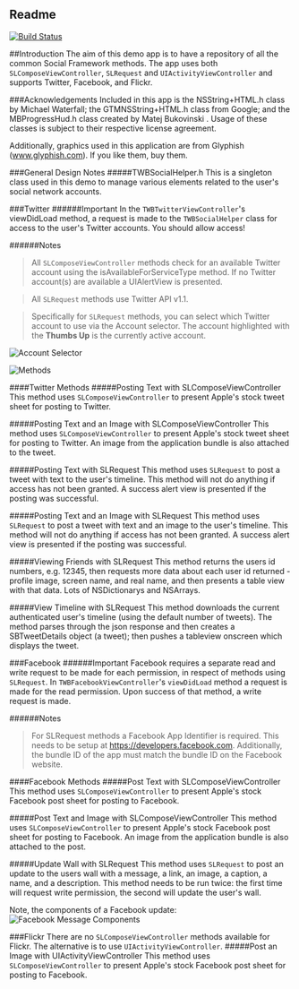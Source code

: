 Readme
-----------------------------
[![Build Status](https://travis-ci.org/stuarticus/SocialFrameworkReference.svg?branch=1.1)](https://travis-ci.org/stuarticus/SocialFrameworkReference)

##Introduction
The aim of this demo app is to have a repository of all the common Social Framework methods. The app uses both `SLComposeViewController`, `SLRequest` and `UIActivityViewController` and supports Twitter, Facebook, and Flickr.

###Acknowledgements
Included in this app is the NSString+HTML.h class by Michael Waterfall; the GTMNSString+HTML.h class from Google; and the MBProgressHud.h class created by Matej Bukovinski . Usage of these classes is subject to their respective license agreement.

Additionally, graphics used in this application are from Glyphish (www.glyphish.com). If you like them, buy them.

###General Design Notes
#####TWBSocialHelper.h
This is a singleton class used in this demo to manage various elements related to the user's social network accounts.

###Twitter
######Important
In the `TWBTwitterViewController`'s viewDidLoad method, a request is made to the `TWBSocialHelper` class for access to the user's Twitter accounts. You should allow access!

######Notes
> All `SLComposeViewController` methods check for an available Twitter account using the isAvailableForServiceType method. If no Twitter account(s) are available a UIAlertView is presented.

> All `SLRequest` methods use Twitter API v1.1.

>Specifically for `SLRequest` methods, you can select which Twitter account to use via the Account selector. The account highlighted with the **Thumbs Up** is the currently active account.

![Account Selector](http://f.cl.ly/items/2X421I0b412g3H1u0g29/AccountSelector.png) 

![Methods](http://f.cl.ly/items/360X25463X3n1a2d3X2m/TwitterMethods.png)

####Twitter Methods
#####Posting Text with SLComposeViewController
This method uses `SLComposeViewController` to present Apple's stock tweet sheet for posting to Twitter.

#####Posting Text and an Image with SLComposeViewController
This method uses `SLComposeViewController` to present Apple's stock tweet sheet for posting to Twitter. An image from the application bundle is also attached to the tweet. 

#####Posting Text with SLRequest
This method uses `SLRequest` to post a tweet with text to the user's timeline. This method will not do anything if access has not been granted. A success alert view is presented if the posting was successful.

#####Posting Text and an Image with SLRequest
This method uses `SLRequest` to post a tweet with text and an image to the user's timeline. This method will not do anything if access has not been granted. A success alert view is presented if the posting was successful.

#####Viewing Friends with SLRequest
This method returns the users id numbers, e.g. 12345, then requests more data about each user id returned - profile image, screen name, and real name, and then presents a table view with that data. Lots of NSDictionarys and NSArrays. 

#####View Timeline with SLRequest
This method downloads the current authenticated user's timeline (using the default number of tweets). The method parses through the json response and then creates a SBTweetDetails object (a tweet); then pushes a tableview onscreen which displays the tweet.

###Facebook
######Important
Facebook requires a separate read and write request to be made for each permission, in respect of methods using `SLRequest`. In `TWBFacebookViewController`'s `viewDidLoad` method a request is made for the read permission. Upon success of that method, a write request is made.

######Notes
> For SLRequest methods a Facebook App Identifier is required. This needs to be setup at https://developers.facebook.com. Additionally, the bundle ID of the app must match the bundle ID on the Facebook website.

####Facebook Methods
#####Post Text with SLComposeViewController
This method uses `SLComposeViewController` to present Apple's stock Facebook post sheet for posting to Facebook.

#####Post Text and Image with SLComposeViewController
This method uses `SLComposeViewController` to present Apple's stock Facebook post sheet for posting to Facebook. An image from the application bundle is also attached to the post.

#####Update Wall with SLRequest
This method uses `SLRequest` to post an update to the users wall with a message, a link, an image, a caption, a name, and a description. This method needs to be run twice: the first time will request write permission, the second will update the user's wall.

Note, the components of a Facebook update:
![Facebook Message Components](http://f.cl.ly/items/0h0W1g011B2g0m2K1j0p/FB_Message.png)

###Flickr
There are no `SLComposeViewController` methods available for Flickr. The alternative is to use `UIActivityViewController`.
#####Post an Image with UIActivityViewController
This method uses `SLComposeViewController` to present Apple's stock Facebook post sheet for posting to Facebook.


